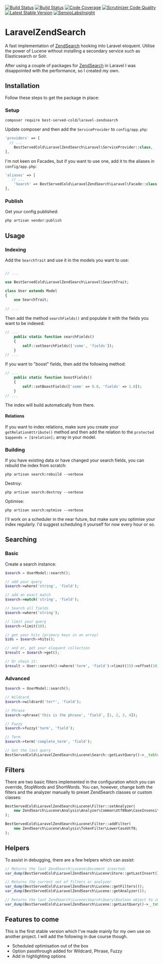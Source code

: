[![Build Status](https://travis-ci.org/nark3d/LaravelZendSearch.svg?branch=master)](https://travis-ci.org/nark3d/LaravelZendSearch)
[![Build Status](https://scrutinizer-ci.com/g/nark3d/LaravelZendSearch/badges/build.png?b=master)](https://scrutinizer-ci.com/g/nark3d/LaravelZendSearch/build-status/master)
[![Code Coverage](https://scrutinizer-ci.com/g/nark3d/LaravelZendSearch/badges/coverage.png?b=master)](https://scrutinizer-ci.com/g/nark3d/LaravelZendSearch/?branch=master)
[![Scrutinizer Code Quality](https://scrutinizer-ci.com/g/nark3d/LaravelZendSearch/badges/quality-score.png?b=master)](https://scrutinizer-ci.com/g/nark3d/LaravelZendSearch/?branch=master)
[![Latest Stable Version](https://img.shields.io/packagist/v/best-served-cold/laravel-zendsearch.svg)](https://packagist.org/packages/best-served-cold/laravel-zendsearch)
[![SensioLabsInsight](https://insight.sensiolabs.com/projects/d042f6a1-0877-441c-92b7-bb5fe51d6466/mini.png)](https://insight.sensiolabs.com/projects/d042f6a1-0877-441c-92b7-bb5fe51d6466)


# LaravelZendSearch
A fast implementation of [ZendSearch](http://zf2.readthedocs.io/en/latest/tutorials/lucene.intro.html) hooking into Laravel eloquent.  Utilise the power of Lucene without installing a secondary service such as Elasticsearch or Solr. 

After using a couple of packages for [ZendSearch](http://zf2.readthedocs.io/en/latest/tutorials/lucene.intro.html) in Laravel I was disappointed with the performance, so I created my own. 
## Installation

Follow these steps to get the package in place:

### Setup

```shell
composer require best-served-cold/laravel-zendsearch
```

Update composer and then add the `ServiceProvider` to `config/app.php`:

```php
'providers' => [
  // ...
	BestServedCold\LaravelZendSearch\Laravel\ServiceProvider::class,
],
```

I'm not keen on Facades, but if you want to use one, add it to the aliases in `config/app.php`:

```php
'aliases' => [
   // ...
	'Search' => BestServedCold\LaravelZendSearch\Laravel\Facade::class,
],
```

### Publish

Get your config published:

```bash
php artisan vendor:publish
```

## Usage

### Indexing

Add the ```SearchTrait``` and use it in the models you want to use:

```php

// ...

use BestServedCold\LaravelZendSearch\Laravel\SearchTrait;

class User extends Model
{
    use SearchTrait;
    
// ...
```

Then add the method ```searchFields()``` and populate it with the fields you want to be indexed:

```php
// ...
    public static function searchFields()
    {
        self::setSearchFields(['some', 'fields']);
    }
// ...
```

If you want to "boost" fields, then add the following method:

```php
// ...
    public static function boostFields()
    {
        self::setBoostFields(['some' => 0.8, 'fields' => 1.0]);
    }
// ...
```

The index will build automatically from there.

#### Relations

If you want to index relations, make sure you create your ```getRelationAttribute()``` method and then add the relation to the ```protected $appends = [$relation];``` array in your model.

### Building

If you have existing data or have changed your search fields, you can rebuild the index from scratch:

```shell
php artisan search:rebuild --verbose
```

Destroy:
```shell
php artisan search:destroy --verbose
```

Optimise:
```shell
php artisan search:optmise --verbose
```

I'll work on a scheduler in the near future, but make sure you optimise your index regularly.  I'd suggest scheduling it yourself for now every hour or so.

## Searching

### Basic

Create a search instance:
```php
$search = UserModel::search();

// add your query
$search->where('string', 'field');

// add an exact match
$search->match('string', 'field');

// Search all fields
$search->where('string');

// limit your query
$search->limit(10);

// get your hits (primary keys in an array)
$ids = $search->hits();

// and or, get your eloquent collection
$result = $search->get();

// Or chain it:
$result = User::search()->where('term', 'field')->limit(15)->offset(10)->get();
```

### Advanced

```php
$search = UserModel::search();

// Wildcard
$search->wildcard('ter*', 'field');

// Phrase
$search->phrase('this is the phrase', 'field', [1, 2, 3, 4]);

// Fuzzy
$search->fuzzy('term', 'field');

// Term
$search->term('complete_term', 'field');

// Get the last query
BestServedCold\LaravelZendSearch\Lucene\Search::getLastQuery()->__toString();
```

## Filters

There are two basic filters implemented in the configuration which you can override, StopWords and ShortWords.  You can, however, change both the filters and the analyzer manually to preset ZendSearch classes or custom classes:

```php
BestServedCold\LaravelZendSearch\Lucene\Filter::setAnalyzer(
    new ZendSearch\Lucene\Analysis\Analyzer\Common\Utf8Num\CaseInsensitive;
);

BestServedCold\LaravelZendSearch\Lucene\Filter::addFilter(
    new ZendSearch\Lucene\Analysis\TokenFilter\LowerCaseUtf8;
);
```

## Helpers

To assist in debugging, there are a few helpers which can assist:

```php
// Returns the last ZendSearch\Lucene\Document inserted.
var_dump(BestServedCold\LaravelZendSearch\Lucene\Store::getLastInsert());

// Returns the current set of filters or analyzer
var_dump(BestServedCold\LaravelZendSearch\Lucene::getFilters());
var_dump(BestServedCold\LaravelZendSearch\Lucene::getAnalyzer());

// Returns the last ZendSearch\Lucene\Search\Query\Boolean object to interrogate.
var_dump(BestServedCold\LaravelZendSearch\Lucene::getLastQuery()->__toString());
```

## Features to come

This is the first stable version which I've made mainly for my own use on another project.  I will add the following in due course though.

* Scheduled optimisation out of the box
* Option passthrough added for Wildcard, Phrase, Fuzzy
* Add in highlighting options
